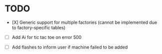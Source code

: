 
# TODO 
- [Χ] Generic support for multiple factories (cannot be implemented due to factory-specific tables)
- [ ] Add Ai for tic tac toe on error 500
- [ ] Add flashes to inform user if machine failed to be added

